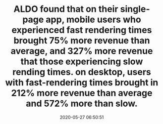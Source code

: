 ---
layout: post
title:  "ALDO found that on their single-page app, mobile users who experienced fast rendering times brought 75% more revenue than average, and 327% more revenue that those experiencing slow rending times. on desktop, users with fast-rendering times brought in 212% more revenue than average and 572% more than slow."
img:
 image: "aldo-logo.png"
 alt: "ALDO Logo"
storySource: "https://simplified.dev/performance/impact-of-web-performance"
date:   2020-05-27 06:50:51
tags:
 - revenue
 - conversion
 - "2020"
---